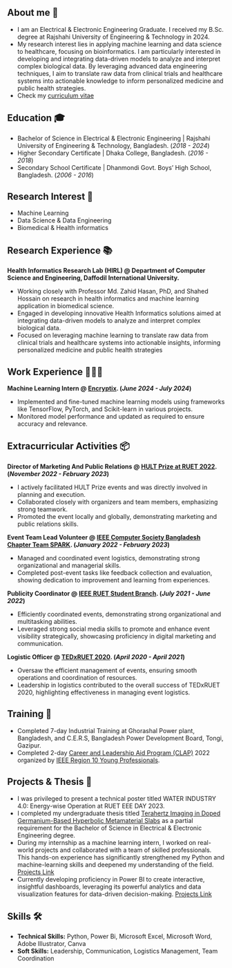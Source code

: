 ## About me 📌
- I am an Electrical & Electronic Engineering Graduate. I received my B.Sc. degree at Rajshahi University of Engineering & Technology in 2024.
- My research interest lies in applying machine learning and data science to healthcare, focusing on bioinformatics. I am particularly interested in developing and integrating data-driven models to analyze and interpret complex biological data. By leveraging advanced data engineering techniques, I aim to translate raw data from clinical trials and healthcare systems into actionable knowledge to inform personalized medicine and public health strategies.
- Check my [curriculum vitae](https://drive.google.com/file/d/1QC8zbW7JDX0VMH65YN7GGjyp-P6lTeNg/view?usp=sharing)

## Education 🎓
- Bachelor of Science in Electrical & Electronic Engineering | Rajshahi University of Engineering & Technology, Bangladesh. (_2018 - 2024_)								       		
- Higher Secondary Certificate | Dhaka College, Bangladesh. (_2016 - 2018_)	 			        		
- Secondary School Certificate | Dhanmondi Govt. Boys’ High School, Bangladesh.  (_2006 - 2016_)

## Research Interest 🔎 
- Machine Learning
- Data Science & Data Engineering
- Biomedical & Health informatics

## Research Experience 📚 
**Health Informatics Research Lab (HIRL) @ Department of Computer Science and Engineering, Daffodil International University.**
- Working closely with Professor Md. Zahid Hasan, PhD, and Shahed Hossain on research in health informatics and machine learning application in biomedical science.
- Engaged in developing innovative Health Informatics solutions aimed at integrating data-driven models to analyze and interpret complex biological data.
- Focused on leveraging machine learning to translate raw data from clinical trials and healthcare systems into actionable insights, informing personalized medicine and public health strategies

## Work Experience 👨🏻‍💻 
**Machine Learning Intern @ [Encryptix](https://drive.google.com/file/d/1FtM4TT3PtbKMiAiwc009ytu22vAW24sW/view?usp=sharing). (_June 2024 - July 2024_)**
- Implemented and fine-tuned machine learning models using frameworks like TensorFlow, PyTorch, and Scikit-learn in various projects.
- Monitored model performance and updated as required to ensure accuracy and relevance.

## Extracurricular Activities 📦
**Director of Marketing And Public Relations @ [HULT Prize at RUET 2022](https://drive.google.com/file/d/1wpquy33LzckKvIdjfXpIYFAVb43gOl0E/view?usp=sharing). (_November 2022 - February 2023_)**
- I actively facilitated HULT Prize events and was directly involved in planning and execution.
- Collaborated closely with organizers and team members, emphasizing strong teamwork.
- Promoted the event locally and globally, demonstrating marketing and public relations skills.

**Event Team Lead Volunteer @ [IEEE Computer Society Bangladesh Chapter Team SPARK](https://drive.google.com/file/d/1_OmpfvF3RsksOu0A4lj-wsiqJX6FNrHX/view?usp=sharing). (_January 2022 - February 2023_)**
- Managed and coordinated event logistics, demonstrating strong organizational and managerial skills.
- Completed post-event tasks like feedback collection and evaluation, showing dedication to improvement and learning from experiences.

**Publicity Coordinator @ [IEEE RUET Student Branch](https://www.facebook.com/ieeeruet). (_July 2021 - June 2022_)**
- Efficiently coordinated events, demonstrating strong organizational and multitasking abilities.
- Leveraged strong social media skills to promote and enhance event visibility strategically, showcasing proficiency in digital marketing and communication.

**Logistic Officer @ [TEDxRUET 2020](https://drive.google.com/file/d/1uDPHv4d57zfKadWjo-JfYM7oZkFVyHhW/view?usp=sharing). (_April 2020 - April 2021_)**
- Oversaw the efficient management of events, ensuring smooth operations and coordination of resources.
- Leadership in logistics contributed to the overall success of TEDxRUET 2020, highlighting effectiveness in managing event logistics.

## Training 📕 
- Completed 7-day Industrial Training at Ghorashal Power plant, Bangladesh, and C.E.R.S, Bangladesh Power Development Board, Tongi, Gazipur.
- Completed 2-day [Career and Leadership Aid Program (CLAP)](https://drive.google.com/file/d/1FKboXt1Q6j-SOiYUzjv1LG2BXoeu1_L5/view?usp=sharing) 2022 organized by [IEEE Region 10 Young Professionals](https://yp.ieeer10.org/career-and-leadership-aid-program-2022/).

## Projects & Thesis 🎯 
- I was privileged to present a technical poster titled WATER INDUSTRY 4.0: Energy-wise Operation at RUET EEE DAY 2023.
- I completed my undergraduate thesis titled [Terahertz Imaging in Doped Germanium-Based Hyperbolic Metamaterial Slabs](Files/Projects/1801171_Defense.pptx) as a partial requirement for the Bachelor of Science in Electrical & Electronic Engineering degree. 
- During my internship as a machine learning intern, I worked on real-world projects and collaborated with a team of skilled professionals. This hands-on experience has significantly strengthened my Python and machine-learning skills and deepened my understanding of the field.
[Projects Link](https://github.com/AshrafalKhalique/ENCRYPTIX-.git)
- Currently developing proficiency in Power BI to create interactive, insightful dashboards, leveraging its powerful analytics and data visualization features for data-driven decision-making.
[Projects Link](https://github.com/AshrafalKhalique/Ashraf-PowerBi)

## Skills 🛠️ 
- **Technical Skills:** Python, Power Bi, Microsoft Excel, Microsoft Word, Adobe Illustrator, Canva
- **Soft Skills:** Leadership, Communication, Logistics Management, Team Coordination
 
